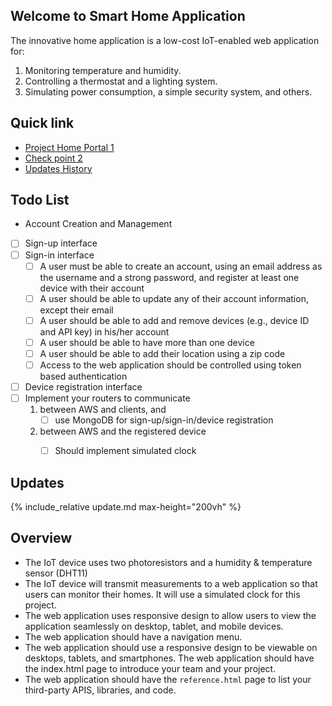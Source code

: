 ## Welcome to Smart Home Application 

The innovative home application is a low-cost IoT-enabled web application for:
1. Monitoring temperature and humidity.
2. Controlling a thermostat and a lighting system.
3. Simulating power consumption, a simple security system, and others.

## Quick link

- [Project Home Portal 1](http://ec2-54-151-67-43.us-west-1.compute.amazonaws.com:3000/)
- [Check point 2](checkpoint2.md)
- [Updates History](update.md)

## Todo List

- Account Creation and Management
- [ ] Sign-up interface 
- [ ] Sign-in interface 
	- [ ] A user must be able to create an account, using an email address as the username and a strong password, and register at least one device with their account
	- [ ] A user should be able to update any of their account information, except their email
	- [ ] A user should be able to add and remove devices (e.g., device ID and API key) in his/her account
	- [ ] A user should be able to have more than one device
	- [ ] A user should be able to add their location using a zip code
	- [ ] Access to the web application should be controlled using token based authentication
- [ ] Device registration interface
- [ ] Implement your routers to communicate 
	1. between AWS and clients, and 
		- [ ] use MongoDB for sign-up/sign-in/device registration 
	2. between AWS and the registered device 
		- [ ] Should implement simulated clock



## Updates

{% include_relative update.md max-height="200vh" %}

## Overview

- The IoT device uses two photoresistors and a humidity & temperature sensor (DHT11)
- The IoT device will transmit measurements to a web application so that users can monitor their homes. It will use a simulated clock for this project.
- The web application uses responsive design to allow users to view the application seamlessly on desktop, tablet, and mobile devices.
- The web application should have a navigation menu.
- The web application should use a responsive design to be viewable on desktops, tablets, and smartphones. The web application should have the index.html page to introduce your team and your project.
- The web application should have the `reference.html` page to list your third-party APIS, libraries, and code.

